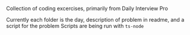 Collection of coding excercises, primarily from Daily Interview Pro

Currently each folder is the day, description of problem in readme, and a script for the problem
Scripts are being run with `ts-node`